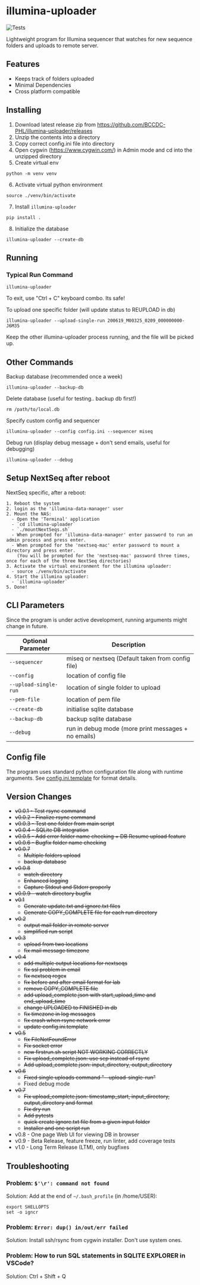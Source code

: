 # illumina-uploader

![Tests](https://github.com/BCCDC-PHL/illumina-uploader/actions/workflows/ci.yml/badge.svg)


Lightweight program for Illumina sequencer that watches for new sequence folders and uploads to remote server.

## Features
- Keeps track of folders uploaded
- Minimal Dependencies
- Cross platform compatible

## Installing
1. Download latest release zip from https://github.com/BCCDC-PHL/illumina-uploader/releases
2. Unzip the contents into a directory
3. Copy correct config.ini file into directory
4. Open cygwin (https://www.cygwin.com/) in Admin mode and cd into the unzipped directory
5. Create virtual env
```
python -m venv venv
```
6. Activate virtual python environment
```
source ./venv/bin/activate
```
7. Install `illumina-uploader`
```
pip install .
```
8. Initialize the database
```
illumina-uploader --create-db
```

## Running

### Typical Run Command
```
illumina-uploader
```

To exit, use "Ctrl + C" keyboard combo. Its safe!

To upload one specific folder (will update status to REUPLOAD in db)
```
illumina-uploader --upload-single-run 200619_M00325_0209_000000000-J6M35
```

Keep the other illumina-uploader process running, and the file will be picked up.

## Other Commands

Backup database (recommended once a week)
```
illumina-uploader --backup-db
```

Delete database (useful for testing.. backup db first!)
```
rm /path/to/local.db
```

Specify custom config and sequencer
```
illumina-uploader --config config.ini --sequencer miseq
```

Debug run (display debug message + don't send emails, useful for debugging)
```
illumina-uploader --debug
```

## Setup NextSeq after reboot

NextSeq specific, after a reboot:
```
1. Reboot the system
2. login as the 'illumina-data-manager' user
2. Mount the NAS:
  - Open the 'Terminal' application
  - `cd illumina-uploader`
  - `./mountNextSeqs.sh`
  - When prompted for 'illumina-data-manager' enter password to run an admin process and press enter.
  - When prompted for the 'nextseq-mac' enter password to mount a directory and press enter.
    (You will be prompted for the 'nextseq-mac' password three times, once for each of the three NextSeq directories)
3. Activate the virtual environment for the illumina uploader:
  - source ./venv/bin/activate
4. Start the illumina uploader:
  - `illumina-uploader`
5. Done!
```

## CLI Parameters
Since the program is under active development, running arguments might change in future.

| Optional Parameter   | Description |
| -------------------- | ----------- |
| `--sequencer`        | miseq or nextseq (Default taken from config file) |
| `--config`           | location of config file |
| `--upload-single-run`| location of single folder to upload |
| `--pem-file`         | location of pem file |
| `--create-db`        | initialise sqlite database |
| `--backup-db`        | backup sqlite database |
| `--debug  `          | run in debug mode (more print messages + no emails) |

## Config file
The program uses standard python configuration file along with runtime arguments. 
See [config.ini.template](config.ini.template) for format details.

## Version Changes
- ~~v0.0.1 - Test rsync command~~
- ~~v0.0.2 - Finalize rsync command~~
- ~~v0.0.3 - Test one folder from main script~~
- ~~v0.0.4 - SQLite DB integration~~
- ~~v0.0.5 - Add error folder name checking + DB Resume upload feature~~
- ~~v0.0.6 - Bugfix folder name checking~~
- ~~v0.0.7~~
    - ~~Multiple folders upload~~
    - ~~backup database~~
- ~~v0.0.8~~
    - ~~watch directory~~
    - ~~Enhanced logging~~
    - ~~Capture Stdout and Stderr properly~~
- ~~v0.0.9 - watch directory bugfix~~
- ~~v0.1~~
     - ~~Generate update.txt and ignore.txt files~~
     - ~~Generate COPY_COMPLETE file for each run directory~~
- ~~v0.2~~
     - ~~output mail folder in remote server~~
     - ~~simplified run script~~
- ~~v0.3~~
     - ~~upload from two locations~~
     - ~~fix mail message timezone~~
- ~~v0.4~~
     - ~~add multiple output locations for nextseqs~~
     - ~~fix ssl problem in email~~
     - ~~fix nextseq regex~~
     - ~~fix before and after email format for lab~~
     - ~~remove COPY_COMPLETE file~~
     - ~~add upload_complete.json with start_upload_time and end_upload_time~~
     - ~~change UPLOADED to FINISHED in db~~
     - ~~fix timezone in log messages~~
     - ~~fix crash when rsync network error~~
     - ~~update config.ini.template~~
- ~~v0.5~~
    - ~~fix FileNotFoundError~~
    - ~~Fix socket error~~
    - ~~new firstrun.sh script NOT WORKING CORRECTLY~~
    - ~~Fix upload_complete.json: use scp instead of rsync~~
    - ~~Add upload_complete.json: input_directory, output_directory~~
- ~~v0.6~~
    - ~~Fixed single uploads command "--upload-single-run"~~
    - Fixed debug mode
- ~~v0.7~~
    - ~~Fix upload_complete.json: timestamp_start, input_directory, output_directory and format~~
    - ~~Fix dry run~~
    - ~~Add pytests~~
    - ~~quick create ignore.txt file from a given input folder~~
    - ~~Installer and one script run~~
- v0.8   - One page Web UI for viewing DB in browser
- v0.9   - Beta Release, feature freeze, run linter, add coverage tests
- v1.0   - Long Term Release (LTM), only bugfixes

## Troubleshooting
### Problem: `$'\r': command not found`
Solution: Add at the end of `~/.bash_profile` (in /home/USER):
```
export SHELLOPTS
set -o igncr
```

### Problem: `Error: dup() in/out/err failed`
Solution: Install ssh/rsync from cygwin installer. Don't use system ones.

### Problem: How to run SQL statements in SQLITE EXPLORER in VSCode?
Solution: Ctrl + Shift + Q
